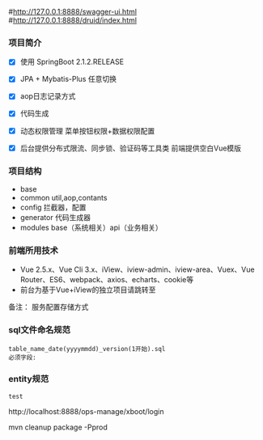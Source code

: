 
#http://127.0.0.1:8888/swagger-ui.html
#http://127.0.0.1:8888/druid/index.html


### 项目简介 
- [x] 使用 SpringBoot 2.1.2.RELEASE
- [x] JPA + Mybatis-Plus 任意切换
- [x] aop日志记录方式
- [x] 代码生成 
- [x] 动态权限管理 菜单按钮权限+数据权限配置
- [x] 后台提供分布式限流、同步锁、验证码等工具类 前端提供空白Vue模版


### 项目结构 
- base 
- common util,aop,contants
- config 拦截器，配置
- generator 代码生成器
- modules	base（系统相关）api（业务相关）



### 前端所用技术
- Vue 2.5.x、Vue Cli 3.x、iView、iview-admin、iview-area、Vuex、Vue Router、ES6、webpack、axios、echarts、cookie等
- 前台为基于Vue+iView的独立项目请跳转至


备注：
	服务配置存储方式
	
### sql文件命名规范
	table_name_date(yyyymmdd)_version(1开始).sql
	必须字段:
### entity规范



	test
http://localhost:8888/ops-manage/xboot/login

mvn cleanup package -Pprod


	